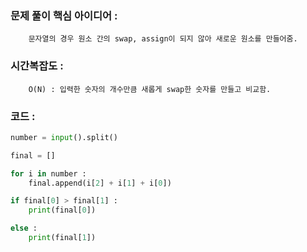 ### 문제 풀이 핵심 아이디어 :
        문자열의 경우 원소 간의 swap, assign이 되지 않아 새로운 원소를 만들어줌. 

### 시간복잡도 :
        O(N) : 입력한 숫자의 개수만큼 새롭게 swap한 숫자를 만들고 비교함.

### 코드 :
```python
number = input().split()

final = []

for i in number :
    final.append(i[2] + i[1] + i[0])

if final[0] > final[1] :
    print(final[0])

else :
    print(final[1])
```
